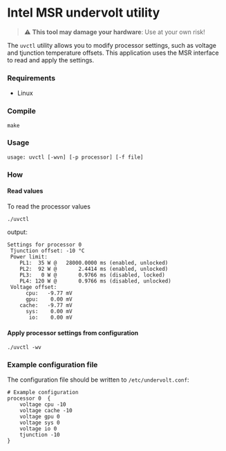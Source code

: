 # Intel MSR undervolt utility
> :warning: **This tool may damage your hardware**: Use at your own risk!

The `uvctl` utility allows you to modify processor settings,
such as voltage and tjunction temperature offsets. This application
uses the MSR interface to read and apply the settings.


### Requirements
  - Linux

### Compile
```
make
```

### Usage
```
usage: uvctl [-wvn] [-p processor] [-f file]
```

### How
#### Read values
To read the processor values
```
./uvctl
```

output:
```
Settings for processor 0
 Tjunction offset: -10 °C
 Power limit:
	PL1:  35 W @   28000.0000 ms (enabled, unlocked)
	PL2:  92 W @       2.4414 ms (enabled, unlocked)
	PL3:   0 W @       0.9766 ms (disabled, locked)
	PL4: 120 W @       0.9766 ms (disabled, unlocked)
 Voltage offset:
	  cpu:   -9.77 mV
	  gpu:    0.00 mV
	cache:   -9.77 mV
	  sys:    0.00 mV
	   io:    0.00 mV
```

#### Apply processor settings from configuration
```
./uvctl -wv
```

### Example configuration file
The configuration file should be written to `/etc/undervolt.conf`:
```
# Example configuration
processor 0  {
	voltage cpu -10
	voltage cache -10
	voltage gpu 0
	voltage sys 0
	voltage io 0
	tjunction -10
}

```
